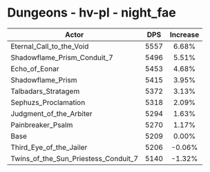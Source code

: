 # Dungeons - hv-pl - night_fae
| Actor | DPS | Increase |
|---|:---:|:---:|
|Eternal_Call_to_the_Void|5557|6.68%|
|Shadowflame_Prism_Conduit_7|5496|5.51%|
|Echo_of_Eonar|5453|4.68%|
|Shadowflame_Prism|5415|3.95%|
|Talbadars_Stratagem|5372|3.13%|
|Sephuzs_Proclamation|5318|2.09%|
|Judgment_of_the_Arbiter|5294|1.63%|
|Painbreaker_Psalm|5270|1.17%|
|Base|5209|0.00%|
|Third_Eye_of_the_Jailer|5206|-0.06%|
|Twins_of_the_Sun_Priestess_Conduit_7|5140|-1.32%|
